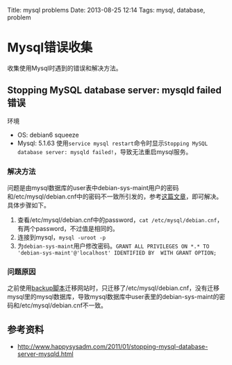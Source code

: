 Title: mysql problems
Date: 2013-08-25 12:14
Tags: mysql, database, problem

# Mysql错误收集

收集使用Mysql时遇到的错误和解决方法。

## Stopping MySQL database server: mysqld failed错误

环境

*  OS: debian6 squeeze
*  Mysql: 5.1.63
使用`service mysql restart`命令时显示`Stopping MySQL database server: mysqld failed!`，导致无法重启mysql服务。
### 解决方法

问题是由mysql数据库的user表中debian-sys-maint用户的密码和/etc/mysql/debian.cnf中的密码不一致所引发的，参考[这篇文章](http://www.happysysadm.com/2011/01/stopping-mysql-database-server-mysqld.html)，即可解决。具体步骤如下。
 1.  查看/etc/mysql/debian.cnf中的password，`cat /etc/mysql/debian.cnf`，有两个password，不过值是相同的。
 2.  连接到mysql，`mysql -uroot -p`
 3.  为`debian-sys-maint`用户修改密码。`GRANT ALL PRIVILEGES ON *.* TO 'debian-sys-maint'@'localhost' IDENTIFIED BY `<password>` WITH GRANT OPTION;`
### 问题原因

之前使用[backup脚本](/codes/projects/host_backup)迁移网站时，只迁移了/etc/mysql/debian.cnf，没有迁移mysql里的mysql数据库，导致mysql数据库中user表里的debian-sys-maint的密码和/etc/mysql/debian.cnf不一致。

## 参考资料

*  http://www.happysysadm.com/2011/01/stopping-mysql-database-server-mysqld.html

